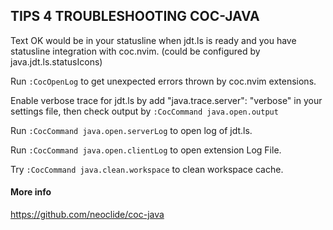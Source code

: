 ## TIPS 4 TROUBLESHOOTING COC-JAVA

Text OK would be in your statusline when jdt.ls is ready and you have statusline integration with coc.nvim. 
(could be configured by java.jdt.ls.statusIcons)

Run `:CocOpenLog` to get unexpected errors thrown by coc.nvim extensions. 

Enable verbose trace for jdt.ls by add 
    "java.trace.server": "verbose" 
in your settings file, then check output by `:CocCommand java.open.output`  


Run `:CocCommand java.open.serverLog` to open log of jdt.ls.  

Run `:CocCommand java.open.clientLog` to open extension Log File. 

Try `:CocCommand java.clean.workspace` to clean workspace cache.

#### More info

https://github.com/neoclide/coc-java


